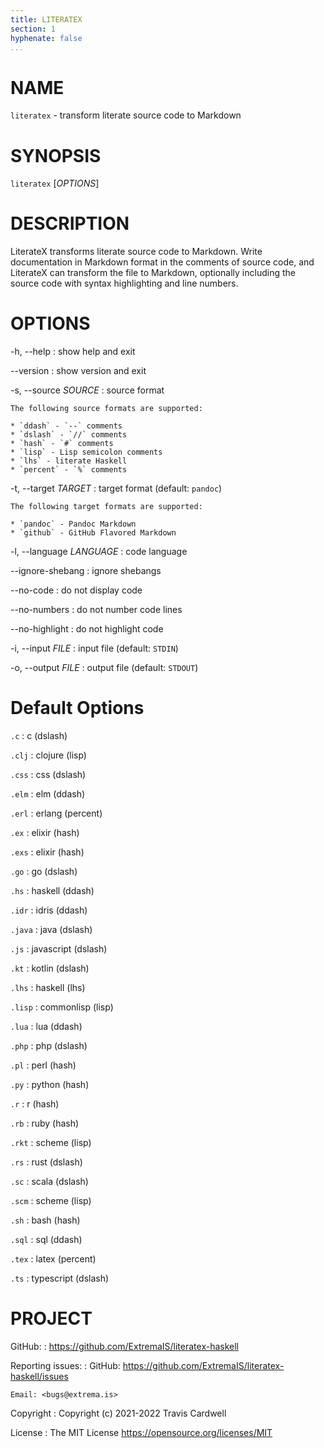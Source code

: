 ```yaml
---
title: LITERATEX
section: 1
hyphenate: false
...
```


# NAME

`literatex` - transform literate source code to Markdown

# SYNOPSIS

`literatex` [*OPTIONS*]

# DESCRIPTION

LiterateX transforms literate source code to Markdown.  Write documentation in
Markdown format in the comments of source code, and LiterateX can transform
the file to Markdown, optionally including the source code with syntax
highlighting and line numbers.

# OPTIONS

-h, \--help
:   show help and exit

--version
:   show version and exit

-s, \--source *SOURCE*
:   source format

    The following source formats are supported:

    * `ddash` - `--` comments
    * `dslash` - `//` comments
    * `hash` - `#` comments
    * `lisp` - Lisp semicolon comments
    * `lhs` - literate Haskell
    * `percent` - `%` comments

-t, \--target *TARGET*
:   target format (default: `pandoc`)

    The following target formats are supported:

    * `pandoc` - Pandoc Markdown
    * `github` - GitHub Flavored Markdown

-l, \--language *LANGUAGE*
:   code language

--ignore-shebang
:   ignore shebangs

--no-code
:   do not display code

--no-numbers
:   do not number code lines

--no-highlight
:   do not highlight code

-i, \--input *FILE*
:   input file (default: `STDIN`)

-o, \--output *FILE*
:   output file (default: `STDOUT`)

# Default Options

`.c`
:   c (dslash)

`.clj`
:   clojure (lisp)

`.css`
:   css (dslash)

`.elm`
:   elm (ddash)

`.erl`
:   erlang (percent)

`.ex`
:   elixir (hash)

`.exs`
:   elixir (hash)

`.go`
:   go (dslash)

`.hs`
:   haskell (ddash)

`.idr`
:   idris (ddash)

`.java`
:   java (dslash)

`.js`
:   javascript (dslash)

`.kt`
:   kotlin (dslash)

`.lhs`
:   haskell (lhs)

`.lisp`
:   commonlisp (lisp)

`.lua`
:   lua (ddash)

`.php`
:   php (dslash)

`.pl`
:   perl (hash)

`.py`
:   python (hash)

`.r`
:   r (hash)

`.rb`
:   ruby (hash)

`.rkt`
:   scheme (lisp)

`.rs`
:   rust (dslash)

`.sc`
:   scala (dslash)

`.scm`
:   scheme (lisp)

`.sh`
:   bash (hash)

`.sql`
:   sql (ddash)

`.tex`
:   latex (percent)

`.ts`
:   typescript (dslash)

# PROJECT

GitHub:
:   <https://github.com/ExtremaIS/literatex-haskell>

Reporting issues:
:   GitHub: <https://github.com/ExtremaIS/literatex-haskell/issues>

    Email: <bugs@extrema.is>

Copyright
:   Copyright (c) 2021-2022 Travis Cardwell

License
:   The MIT License <https://opensource.org/licenses/MIT>
